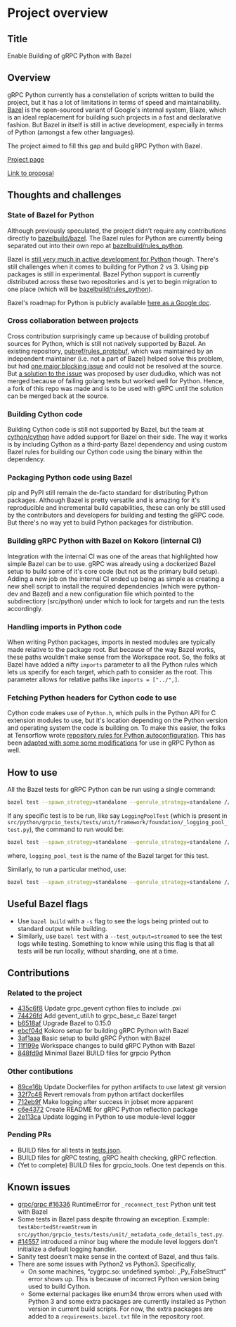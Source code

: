 # Project overview

## Title

Enable Building of gRPC Python with Bazel

## Overview

gRPC Python currently has a constellation of scripts written to build the
project, but it has a lot of limitations in terms of speed and maintainability.
[Bazel](https://bazel.build/) is the open-sourced variant of Google's internal
system, Blaze, which is an ideal replacement for building such projects in a
fast and declarative fashion. But Bazel in itself is still in active
development, especially in terms of Python (amongst a few other languages).

The project aimed to fill this gap and build gRPC Python with Bazel.

[Project page](https://summerofcode.withgoogle.com/projects/#6482576244473856)

[Link to proposal](https://storage.googleapis.com/summerofcode-prod.appspot.com/gsoc/core_project/doc/5316764725411840_1522049732_Naresh_Ramesh_-_GSoC_proposal.pdf)

## Thoughts and challenges

### State of Bazel for Python

Although previously speculated, the project didn't require any contributions
directly to [bazelbuild/bazel](https://github.com/bazelbuild/bazel). The Bazel
rules for Python are currently being separated out into their own repo at
[bazelbuild/rules_python](https://github.com/bazelbuild/rules_python/).

Bazel is [still very much in active development for
Python](https://groups.google.com/forum/#!topic/bazel-sig-python/iQjV9sfSufw)
though. There's still challenges when it comes to building for Python 2 vs 3.
Using pip packages is still in experimental. Bazel Python support is currently
distributed across these two repositories and is yet to begin migration to one
place (which will be
[bazelbuild/rules_python](https://github.com/bazelbuild/rules_python/)).

Bazel's roadmap for Python is publicly available [here as a Google
doc](https://docs.google.com/document/d/1A6J3j3y1SQ0HliS86_mZBnB5UeBe7vExWL2Ryd_EONI/edit).

### Cross collaboration between projects

Cross contribution surprisingly came up because of building protobuf sources
for Python, which is still not natively supported by Bazel. An existing
repository, [pubref/rules_protobuf](https://github.com/pubref/rules_protobuf),
which was maintained by an independent maintainer (i.e. not a part of Bazel)
helped solve this problem, but had [one major blocking
issue](https://github.com/pubref/rules_protobuf/issues/233) and could not be
resolved at the source. But [a solution to the
issue](https://github.com/pubref/rules_protobuf/pull/196) was proposed by user
dududko, which was not merged because of failing golang tests but worked well
for Python. Hence, a fork of this repo was made and is to be used with gRPC
until the solution can be merged back at the source.

### Building Cython code

Building Cython code is still not supported by Bazel, but the team at
[cython/cython](https://github.com/cython/cython) have added support for Bazel
on their side. The way it works is by including Cython as a third-party Bazel
dependency and using custom Bazel rules for building our Cython code using the
binary within the dependency.

### Packaging Python code using Bazel

pip and PyPI still remain the de-facto standard for distributing Python
packages. Although Bazel is pretty versatile and is amazing for it's
reproducible and incremental build capabilities, these can only be still used
by the contributors and developers for building and testing the gRPC code. But
there's no way yet to build Python packages for distribution.

### Building gRPC Python with Bazel on Kokoro (internal CI)

Integration with the internal CI was one of the areas that highlighted how
simple Bazel can be to use. gRPC was already using a dockerized Bazel setup to
build some of it's core code (but not as the primary build setup). Adding a new
job on the internal CI ended up being as simple as creating a new shell script
to install the required dependencies (which were python-dev and Bazel) and a
new configuration file which pointed to the subdirectiory (src/python) under
which to look for targets and run the tests accordingly.

### Handling imports in Python code

When writing Python packages, imports in nested modules are typically made
relative to the package root. But because of the way Bazel works, these paths
wouldn't make sense from the Workspace root. So, the folks at Bazel have added
a nifty `imports` parameter to all the Python rules which lets us specify for
each target, which path to consider as the root. This parameter allows for
relative paths like `imports = ["../",]`.

### Fetching Python headers for Cython code to use

Cython code makes use of `Python.h`, which pulls in the Python API for C
extension modules to use, but it's location depending on the Python version and
operating system the code is building on. To make this easier, the folks at
Tensorflow wrote [repository rules for Python
autoconfiguration](https://github.com/tensorflow/tensorflow/tree/e447ae4759317156d31a9421290716f0ffbffcd8/third_party/py).
This has been [adapted with some some
modifications](https://github.com/grpc/grpc/pull/15992) for use in gRPC Python
as well.

## How to use

All the Bazel tests for gRPC Python can be run using a single command:

```bash
bazel test --spawn_strategy=standalone --genrule_strategy=standalone //src/python/...
```

If any specific test is to be run, like say `LoggingPoolTest` (which is present
in
`src/python/grpcio_tests/tests/unit/framework/foundation/_logging_pool_test.py`),
the command to run would be:

```bash
bazel test --spawn_strategy=standalone --genrule_strategy=standalone //src/python/grpcio_tests/tests/unit/framework/foundation:logging_pool_test
```

where, `logging_pool_test` is the name of the Bazel target for this test.

Similarly, to run a particular method, use:

```bash
bazel test --spawn_strategy=standalone --genrule_strategy=standalone //src/python/grpcio_tests/tests/unit/_rpc_test --test_arg=RPCTest.testUnrecognizedMethod
```

## Useful Bazel flags

- Use `bazel build` with a `-s` flag to see the logs being printed out to
  standard output while building.
- Similarly, use `bazel test` with a `--test_output=streamed` to see the
  test logs while testing. Something to know while using this flag is that all
  tests will be run locally, without sharding, one at a time.

## Contributions

### Related to the project

- [435c6f8](https://github.com/grpc/grpc/commit/435c6f8d1e53783ec049b3482445813afd8bc514)
  Update grpc_gevent cython files to include .pxi
- [74426fd](https://github.com/grpc/grpc/commit/74426fd2164c51d6754732ebe372133c19ba718c)
  Add gevent_util.h to grpc_base_c Bazel target
- [b6518af](https://github.com/grpc/grpc/commit/b6518afdd610f0115b42aee1ffc71520c6b0d6b1)
  Upgrade Bazel to 0.15.0
- [ebcf04d](https://github.com/grpc/grpc/commit/ebcf04d075333c42979536c5dd2091d363f67e5a)
  Kokoro setup for building gRPC Python with Bazel
- [3af1aaa](https://github.com/grpc/grpc/commit/3af1aaadabf49bc6274711a11f81627c0f351a9a)
  Basic setup to build gRPC Python with Bazel
- [11f199e](https://github.com/grpc/grpc/commit/11f199e34dc416a2bd8b56391b242a867bedade4)
  Workspace changes to build gRPC Python with Bazel
- [848fd9d](https://github.com/grpc/grpc/commit/848fd9d75f6df10f00e8328ff052c0237b3002ab)
  Minimal Bazel BUILD files for grpcio Python

### Other contibutions

- [89ce16b](https://github.com/grpc/grpc/commit/89ce16b6daaad4caeb1c9ba670c6c4b62ea1a93c)
  Update Dockerfiles for python artifacts to use latest git version
- [32f7c48](https://github.com/grpc/grpc/commit/32f7c48dad71cac7af652bf994ab1dde3ddb0607)
  Revert removals from python artifact dockerfiles
- [712eb9f](https://github.com/grpc/grpc/commit/712eb9ff91cde66af94e8381ec01ad512ed6d03c)
  Make logging after success in jobset more apparent
- [c6e4372](https://github.com/grpc/grpc/commit/c6e4372f8a93bb0eb996b5f202465785422290f2)
  Create README for gRPC Python reflection package
- [2e113ca](https://github.com/grpc/grpc/commit/2e113ca6b2cc31aa8a9687d40ee1bd759381654f)
  Update logging in Python to use module-level logger

### Pending PRs

- BUILD files for all tests in
  [tests.json](https://github.com/ghostwriternr/grpc/blob/70c8a58b2918a5369905e5a203d7ce7897b6207e/src/python/grpcio_tests/tests/tests.json).
- BUILD files for gRPC testing, gRPC health checking, gRPC reflection.
- (Yet to complete) BUILD files for grpcio_tools. One test depends on this.

## Known issues

- [grpc/grpc #16336](https://github.com/grpc/grpc/issues/16336) RuntimeError
  for `_reconnect_test` Python unit test with Bazel
- Some tests in Bazel pass despite throwing an exception. Example:
  `testAbortedStreamStream` in
  `src/python/grpcio_tests/tests/unit/_metadata_code_details_test.py`.
- [#14557](https://github.com/grpc/grpc/pull/14557) introduced a minor bug
  where the module level loggers don't initialize a default logging handler.
- Sanity test doesn't make sense in the context of Bazel, and thus fails.
- There are some issues with Python2 vs Python3. Specifically,
  - On some machines, “cygrpc.so: undefined symbol: \_Py_FalseStruct” error
    shows up. This is because of incorrect Python version being used to build
    Cython.
  - Some external packages like enum34 throw errors when used with Python 3 and
    some extra packages are currently installed as Python version in current
    build scripts. For now, the extra packages are added to a
    `requirements.bazel.txt` file in the repository root.
